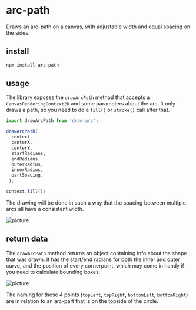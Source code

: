 # arc-path

Draws an arc-path on a canvas, with adjustable width and equal spacing on the sides.

## install
```sh
npm install arc-path
```

## usage
The library exposes the `drawArcPath` method that accepts a `CanvasRenderingContext2D` and some parameters about the arc. It only draws a path, so you need to do a `fill()` or `stroke()` call after that.
```javascript
import drawArcPath from 'draw-arc';

drawArcPath(
  context,
  centerX,
  centerY,
  startRadians,
  endRadians,
  outerRadius,
  innerRadius,
  partSpacing,
 );

context.fill();
```

The drawing will be done in such a way that the spacing between multiple arcs all have a consistent width.

![picture](https://i.imgur.com/thnaYDQ.png)

## return data
The `drawArcPath` method returns an object containing info about the shape that was drawn. It has the start/end radians for both the inner and outer curve, and the position of every cornerpoint, which may come in handy if you need to calculate bounding boxes.

![picture](https://i.imgur.com/l4RJQkU.png)

The naming for these 4 points (`topLeft`, `topRight`, `bottomLeft`, `bottomRight`) are in relation to an arc-part that is on the topside of the circle.
